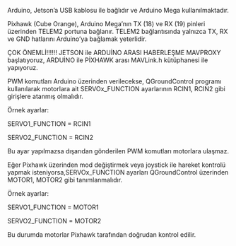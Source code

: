 Arduino, Jetson’a USB kablosu ile bağlıdır ve Arduino Mega kullanılmaktadır.

Pixhawk (Cube Orange), Arduino Mega’nın TX (18) ve RX (19) pinleri üzerinden TELEM2 portuna bağlanır. TELEM2 bağlantısında yalnızca TX, RX ve GND hatlarını Arduino’ya bağlamak yeterlidir.

ÇOK ÖNEMLİ!!!!!! JETSON ile ARDUİNO ARASI HABERLEŞME MAVPROXY başlatıyoruz, ARDUİNO ile PİXHAWK arası MAVLink.h kütüphanesi ile yapıyoruz.


PWM komutları Arduino üzerinden verilecekse, QGroundControl programı kullanılarak motorlara ait SERVOx_FUNCTION ayarlarının RCIN1, RCIN2 gibi girişlere atanmış olmalıdır.

Örnek ayarlar:

SERVO1_FUNCTION = RCIN1

SERVO2_FUNCTION = RCIN2

Bu ayar yapılmazsa dışarıdan gönderilen PWM komutları motorlara ulaşmaz.


Eğer Pixhawk üzerinden mod değiştirmek veya joystick ile hareket kontrolü yapmak isteniyorsa,SERVOx_FUNCTION ayarları QGroundControl üzerinden MOTOR1, MOTOR2 gibi tanımlanmalıdır. 

Örnek ayarlar:

SERVO1_FUNCTION = MOTOR1

SERVO2_FUNCTION = MOTOR2

Bu durumda motorlar Pixhawk tarafından doğrudan kontrol edilir.

